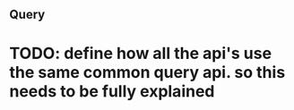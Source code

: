 Query
-----

# TODO: define how all the api's use the same common query api. so this needs to be fully explained